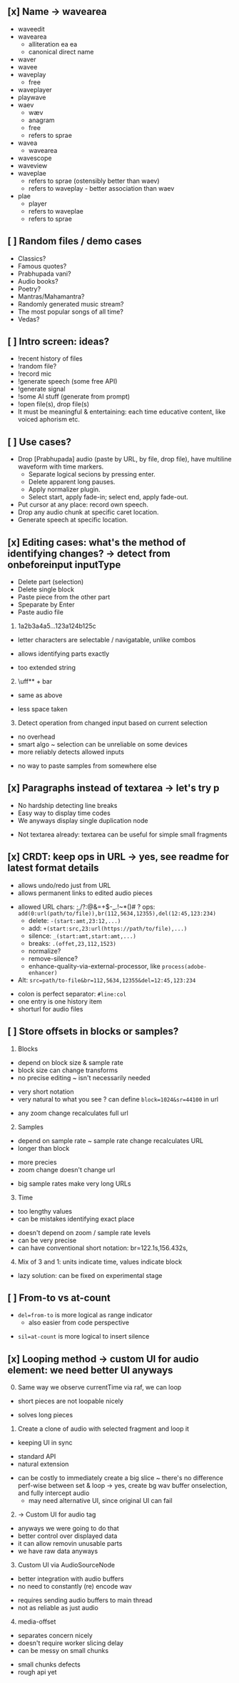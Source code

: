 ## [x] Name -> wavearea

* waveedit
* wavearea
  + alliteration ea ea
  + canonical direct name
* waver
* wavee
* waveplay
  + free
* waveplayer
* playwave
* waev
  + wæv
  + anagram
  + free
  + refers to sprae
* wavea
  + wavearea
* wavescope
* waveview
* waveplae
  + refers to sprae (ostensibly better than waev)
  + refers to waveplay - better association than waev
* plae
  + player
  + refers to waveplae
  + refers to sprae

## [ ] Random files / demo cases

* Classics?
* Famous quotes?
* Prabhupada vani?
* Audio books?
* Poetry?
* Mantras/Mahamantra?
* Randomly generated music stream?
* The most popular songs of all time?
* Vedas?

## [ ] Intro screen: ideas?

* !recent history of files
* !random file?
* !record mic
* !generate speech (some free API)
* !generate signal
* !some AI stuff (generate from prompt)
* !open file(s), drop file(s)
* It must be meaningful & entertaining: each time educative content, like voiced aphorism etc.

## [ ] Use cases?

* Drop [Prabhupada] audio (paste by URL, by file, drop file), have multiline waveform with time markers.
  * Separate logical secions by pressing enter.
  * Delete apparent long pauses.
  * Apply normalizer plugin.
  * Select start, apply fade-in; select end, apply fade-out.
* Put cursor at any place: record own speech.
* Drop any audio chunk at specific caret location.
* Generate speech at specific location.

## [x] Editing cases: what's the method of identifying changes? -> detect from onbeforeinput inputType

* Delete part (selection)
* Delete single block
* Paste piece from the other part
* Speparate by Enter
* Paste audio file

1. 1a2b3a4a5...123a124b125c

  - letter characters are selectable / navigatable, unlike combos
  + allows identifying parts exactly
  - too extended string

2. \uff** + bar

  - same as above
  + less space taken

3. Detect operation from changed input based on current selection

  + no overhead
  + smart algo
  ~ selection can be unreliable on some devices
  + more reliably detects allowed inputs
  - no way to paste samples from somewhere else

## [x] Paragraphs instead of textarea -> let's try p

+ No hardship detecting line breaks
+ Easy way to display time codes
+ We anyways display single duplication node
- Not textarea already: textarea can be useful for simple small fragments

## [x] CRDT: keep ops in URL -> yes, see readme for latest format details

+ allows undo/redo just from URL
+ allows permanent links to edited audio pieces
* allowed URL chars: ;,/?:@&=+$-_.!~*()#
? ops: `add(0:url(path/to/file)),br(112,5634,12355),del(12:45,123:234)`
  * delete: `-(start:amt,23:12,...)`
  * add: `+(start:src,23:url(https://path/to/file),...)`
  * silence: `_(start:amt,start:amt,...)`
  * breaks: `.(offet,23,112,1523)`
  * normalize?
  * remove-silence?
  * enhance-quality-via-external-processor, like `process(adobe-enhancer)`
* Alt: `src=path/to-file&br=112,5634,12355&del=12:45,123:234`
+ colon is perfect separator: `#line:col`
+ one entry is one history item
+ shorturl for audio files

## [ ] Store offsets in blocks or samples?

1. Blocks
- depend on block size & sample rate
- block size can change transforms
- no precise editing
  ~ isn't necessarily needed
+ very short notation
+ very natural to what you see
? can define `block=1024&sr=44100` in url
- any zoom change recalculates full url

2. Samples
- depend on sample rate
~ sample rate change recalculates URL
- longer than block
+ more precies
+ zoom change doesn't change url
- big sample rates make very long URLs

3. Time
- too lengthy values
- can be mistakes identifying exact place
+ doesn't depend on zoom / sample rate levels
+ can be very precise
+ can have conventional short notation: br=122.1s,156.432s,

4. Mix of 3 and 1: units indicate time, values indicate block
- lazy solution: can be fixed on experimental stage

## [ ] From-to vs at-count

+ `del=from-to` is more logical as range indicator
  + also easier from code perspective
- `sil=at-count` is more logical to insert silence


## [x] Looping method -> custom UI for audio element: we need better UI anyways

0. Same way we observe currentTime via raf, we can loop
- short pieces are not loopable nicely
+ solves long pieces

1. Create a clone of audio with selected fragment and loop it
- keeping UI in sync
+ standard API
+ natural extension
- can be costly to immediately create a big slice
  ~ there's no difference perf-wise between set & loop
-> yes, create bg wav buffer onselection, and fully intercept audio
  * may need alternative UI, since original UI can fail

2. -> Custom UI for audio tag
+ anyways we were going to do that
+ better control over displayed data
+ it can allow removin unusable parts
+ we have raw data anyways

3. Custom UI via AudioSourceNode
+ better integration with audio buffers
+ no need to constantly (re) encode wav
- requires sending audio buffers to main thread
- not as reliable as just audio

4. media-offset
+ separates concern nicely
+ doesn't require worker slicing delay
+ can be messy on small chunks
- small chunks defects
- rough api yet